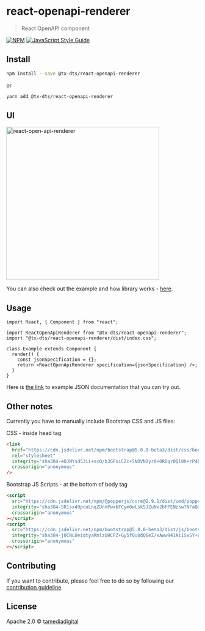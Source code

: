 # react-openapi-renderer

> React OpenAPI component

[![NPM](https://img.shields.io/npm/v/@tx-dts/react-openapi-renderer.svg)](https://www.npmjs.com/package/@tx-dts/react-openapi-renderer)
[![JavaScript Style Guide](https://img.shields.io/badge/code_style-standard-brightgreen.svg)](https://standardjs.com)

## Install

```bash
npm install --save @tx-dts/react-openapi-renderer
```

or

```bash
yarn add @tx-dts/react-openapi-renderer
```

## UI

<img width="400" alt="react-open-api-renderer" src="https://user-images.githubusercontent.com/76475103/122388617-54261200-cf70-11eb-85a0-f755f6c02963.png">

You can also check out the example and how library works - [here](https://tamediadigital.github.io/react-openapi-renderer/).

## Usage

```tsx
import React, { Component } from "react";

import ReactOpenApiRenderer from "@tx-dts/react-openapi-renderer";
import "@tx-dts/react-openapi-renderer/dist/index.css";

class Example extends Component {
  render() {
    const jsonSpecification = {};
    return <ReactOpenApiRenderer specification={jsonSpecification} />;
  }
}
```

Here is [the link](https://github.com/tamediadigital/react-openapi-renderer/blob/main/example/src/example.json)
to example JSON documentation that you can try out.

## Other notes

Currently you have to manually include Bootstrap CSS and JS files:

CSS - inside head tag

```html
<link
  href="https://cdn.jsdelivr.net/npm/bootstrap@5.0.0-beta3/dist/css/bootstrap.min.css"
  rel="stylesheet"
  integrity="sha384-eOJMYsd53ii+scO/bJGFsiCZc+5NDVN2yr8+0RDqr0Ql0h+rP48ckxlpbzKgwra6"
  crossorigin="anonymous"
/>
```

Bootstrap JS Scripts - at the bottom of body tag

```html
<script
  src="https://cdn.jsdelivr.net/npm/@popperjs/core@2.9.1/dist/umd/popper.min.js"
  integrity="sha384-SR1sx49pcuLnqZUnnPwx6FCym0wLsk5JZuNx2bPPENzswTNFaQU1RDvt3wT4gWFG"
  crossorigin="anonymous"
></script>
<script
  src="https://cdn.jsdelivr.net/npm/bootstrap@5.0.0-beta3/dist/js/bootstrap.min.js"
  integrity="sha384-j0CNLUeiqtyaRmlzUHCPZ+Gy5fQu0dQ6eZ/xAww941Ai1SxSY+0EQqNXNE6DZiVc"
  crossorigin="anonymous"
></script>
```

## Contributing

If you want to contribute, please feel free to do so by following our [contribution guideline](https://github.com/tamediadigital/react-openapi-renderer/blob/main/CONTRIBUTING.md).

## License

Apache 2.0 © [tamediadigital](https://github.com/tamediadigital)
